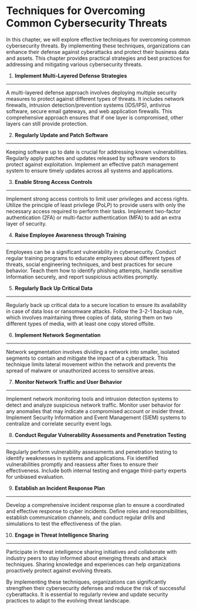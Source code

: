 Techniques for Overcoming Common Cybersecurity Threats
===============================================================

In this chapter, we will explore effective techniques for overcoming common cybersecurity threats. By implementing these techniques, organizations can enhance their defense against cyberattacks and protect their business data and assets. This chapter provides practical strategies and best practices for addressing and mitigating various cybersecurity threats.

1. **Implement Multi-Layered Defense Strategies**
-------------------------------------------------

A multi-layered defense approach involves deploying multiple security measures to protect against different types of threats. It includes network firewalls, intrusion detection/prevention systems (IDS/IPS), antivirus software, secure email gateways, and web application firewalls. This comprehensive approach ensures that if one layer is compromised, other layers can still provide protection.

2. **Regularly Update and Patch Software**
------------------------------------------

Keeping software up to date is crucial for addressing known vulnerabilities. Regularly apply patches and updates released by software vendors to protect against exploitation. Implement an effective patch management system to ensure timely updates across all systems and applications.

3. **Enable Strong Access Controls**
------------------------------------

Implement strong access controls to limit user privileges and access rights. Utilize the principle of least privilege (PoLP) to provide users with only the necessary access required to perform their tasks. Implement two-factor authentication (2FA) or multi-factor authentication (MFA) to add an extra layer of security.

4. **Raise Employee Awareness through Training**
------------------------------------------------

Employees can be a significant vulnerability in cybersecurity. Conduct regular training programs to educate employees about different types of threats, social engineering techniques, and best practices for secure behavior. Teach them how to identify phishing attempts, handle sensitive information securely, and report suspicious activities promptly.

5. **Regularly Back Up Critical Data**
--------------------------------------

Regularly back up critical data to a secure location to ensure its availability in case of data loss or ransomware attacks. Follow the 3-2-1 backup rule, which involves maintaining three copies of data, storing them on two different types of media, with at least one copy stored offsite.

6. **Implement Network Segmentation**
-------------------------------------

Network segmentation involves dividing a network into smaller, isolated segments to contain and mitigate the impact of a cyberattack. This technique limits lateral movement within the network and prevents the spread of malware or unauthorized access to sensitive areas.

7. **Monitor Network Traffic and User Behavior**
------------------------------------------------

Implement network monitoring tools and intrusion detection systems to detect and analyze suspicious network traffic. Monitor user behavior for any anomalies that may indicate a compromised account or insider threat. Implement Security Information and Event Management (SIEM) systems to centralize and correlate security event logs.

8. **Conduct Regular Vulnerability Assessments and Penetration Testing**
------------------------------------------------------------------------

Regularly perform vulnerability assessments and penetration testing to identify weaknesses in systems and applications. Fix identified vulnerabilities promptly and reassess after fixes to ensure their effectiveness. Include both internal testing and engage third-party experts for unbiased evaluation.

9. **Establish an Incident Response Plan**
------------------------------------------

Develop a comprehensive incident response plan to ensure a coordinated and effective response to cyber incidents. Define roles and responsibilities, establish communication channels, and conduct regular drills and simulations to test the effectiveness of the plan.

10. **Engage in Threat Intelligence Sharing**
---------------------------------------------

Participate in threat intelligence sharing initiatives and collaborate with industry peers to stay informed about emerging threats and attack techniques. Sharing knowledge and experiences can help organizations proactively protect against evolving threats.

By implementing these techniques, organizations can significantly strengthen their cybersecurity defenses and reduce the risk of successful cyberattacks. It is essential to regularly review and update security practices to adapt to the evolving threat landscape.
